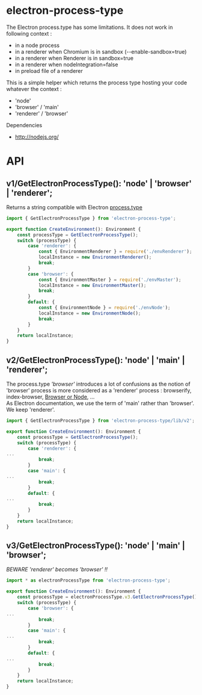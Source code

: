 # electron-process-type

The Electron process.type has some limitations.
It does not work in following context :
* in a node process
* in a renderer when Chromium is in sandbox (--enable-sandbox=true)
* in a renderer when Renderer is in sandbox=true
* in a renderer when nodeIntegration=false
* in preload file of a renderer

This is a simple helper which returns the process type hosting your code whatever the context :
- 'node'
- 'browser' / 'main'
- 'renderer' / 'browser'

Dependencies
* http://nodejs.org/

# API
## v1/GetElectronProcessType(): 'node' | 'browser' | 'renderer';
Returns a string compatible with Electron [process.type](https://electronjs.org/docs/api/process#processversionschrome)

```ts
import { GetElectronProcessType } from 'electron-process-type';

export function CreateEnvironment(): Environment {
    const processType = GetElectronProcessType();
    switch (processType) {
        case 'renderer': {
            const { EnvironmentRenderer } = require('./envRenderer');
            localInstance = new EnvironmentRenderer();
            break;
        }
        case 'browser': {
            const { EnvironmentMaster } = require('./envMaster');
            localInstance = new EnvironmentMaster();
            break;
        }
        default: {
            const { EnvironmentNode } = require('./envNode');
            localInstance = new EnvironmentNode();
            break;
        }
    }
    return localInstance;
}
```

## v2/GetElectronProcessType(): 'node' | 'main' | 'renderer';
The process.type *'browser'* introduces a lot of confusions as the notion of 'browser' process is more considered as a 'renderer' process : browserify, index-browser, [Browser or Node](https://github.com/flexdinesh/browser-or-node), ...  
As Electron documentation, we use the term of 'main' rather than 'browser'. We keep 'renderer'.

```ts
import { GetElectronProcessType } from 'electron-process-type/lib/v2';

export function CreateEnvironment(): Environment {
    const processType = GetElectronProcessType();
    switch (processType) {
        case 'renderer': {
...
            break;
        }
        case 'main': {
...
            break;
        }
        default: {
...
            break;
        }
    }
    return localInstance;
}
```

## v3/GetElectronProcessType(): 'node' | 'main' | 'browser';
*BEWARE 'renderer' becomes 'browser' !!*

```ts
import * as electronProcessType from 'electron-process-type';

export function CreateEnvironment(): Environment {
    const processType = electronProcessType.v3.GetElectronProcessType();
    switch (processType) {
        case 'browser': {
...
            break;
        }
        case 'main': {
...
            break;
        }
        default: {
...
            break;
        }
    }
    return localInstance;
}
```